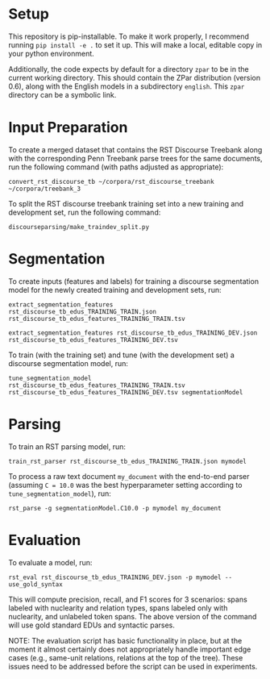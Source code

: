 
Setup
=====

This repository is pip-installable.  To make it work properly, I recommend running `pip install -e .` to set it up.  This will make a local, editable copy in your python environment.

Additionally, the code expects by default for a directory `zpar` to be in the current working directory.  This should contain the ZPar distribution (version 0.6), along with the English models in a subdirectory `english`.  This `zpar` directory can be a symbolic link.

Input Preparation
=================

To create a merged dataset that contains the RST Discourse Treebank along with the corresponding Penn Treebank parse trees for the same documents, run the following command (with paths adjusted as appropriate):

```
convert_rst_discourse_tb ~/corpora/rst_discourse_treebank ~/corpora/treebank_3
```

To split the RST discourse treebank training set into a new training and development set, run the following command:

```
discourseparsing/make_traindev_split.py
```

Segmentation
============

To create inputs (features and labels) for training a discourse segmentation model for the newly created training and development sets, run:

```
extract_segmentation_features rst_discourse_tb_edus_TRAINING_TRAIN.json rst_discourse_tb_edus_features_TRAINING_TRAIN.tsv

extract_segmentation_features rst_discourse_tb_edus_TRAINING_DEV.json rst_discourse_tb_edus_features_TRAINING_DEV.tsv
```

To train (with the training set) and tune (with the development set) a discourse segmentation model, run:

```
tune_segmentation_model rst_discourse_tb_edus_features_TRAINING_TRAIN.tsv rst_discourse_tb_edus_features_TRAINING_DEV.tsv segmentationModel
```

Parsing
=======

To train an RST parsing model, run:

```
train_rst_parser rst_discourse_tb_edus_TRAINING_TRAIN.json mymodel
```

To process a raw text document `my_document` with the end-to-end parser (assuming `C = 10.0` was the best hyperparameter setting according to `tune_segmentation_model`), run:

```
rst_parse -g segmentationModel.C10.0 -p mymodel my_document
```

Evaluation
=========

To evaluate a model, run:

```
rst_eval rst_discourse_tb_edus_TRAINING_DEV.json -p mymodel --use_gold_syntax
```

This will compute precision, recall, and F1 scores for 3 scenarios: spans labeled with nuclearity and relation types, spans labeled only with nuclearity, and unlabeled token spans.  The above version of the command will use gold standard EDUs and syntactic parses.

NOTE: The evaluation script has basic functionality in place, but at the moment it almost certainly does not appropriately handle important edge cases (e.g., same-unit relations, relations at the top of the tree).  These issues need to be addressed before the script can be used in experiments.
